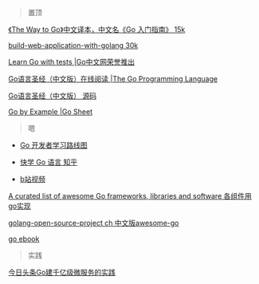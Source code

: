> 置顶

[《The Way to Go》中文译本，中文名《Go 入门指南》 15k](https://github.com/Unknwon/the-way-to-go_ZH_CN/blob/master/eBook/directory.md)

[build-web-application-with-golang  30k](https://github.com/astaxie/build-web-application-with-golang/blob/master/zh/preface.md)

[Learn Go with tests   |Go中文网荣誉推出](https://studygolang.gitbook.io/learn-go-with-tests/)

[Go语言圣经（中文版）在线阅读 |The Go Programming Language](https://docs.hacknode.org/gopl-zh/)

[Go语言圣经（中文版） 源码](https://github.com/adonovan/gopl.io)

[Go by Example    |Go Sheet](https://gobyexample.com/)

> 嗯
 
- [Go 开发者学习路线图](https://github.com/Quorafind/golang-developer-roadmap-cn)

- [快学 Go 语言 知乎](https://zhuanlan.zhihu.com/quickgo)

- [b站视频 ](https://search.bilibili.com/all?keyword=GO%E8%AF%AD%E8%A8%80)

[A curated list of awesome Go frameworks, libraries and software  各组件用go实现](https://github.com/avelino/awesome-go)

[golang-open-source-project ch  中文版awesome-go](https://github.com/hackstoic/golang-open-source-projects#%E7%9B%AE%E5%BD%95)

[go ebook](https://github.com/dariubs/GoBooks)


> 实践

[今日头条Go建千亿级微服务的实践](https://www.jianshu.com/p/ea9ab1b67dce)
